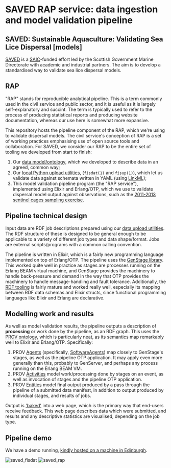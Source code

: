 # SAVED RAP service: data ingestion and model validation pipeline

## SAVED: Sustainable Aquaculture: Validating Sea Lice Dispersal [models]

[SAVED](https://www.sustainableaquaculture.com/news-events/new-tool-being-developed-to-validate-sea-lice-dispersion-models/) is a [SAIC](https://www.sustainableaquaculture.com/)-funded effort led by the Scottish Government Marine Directorate with academic and industrial partners. The aim is to develop a standardised way to validate sea lice dispersal models.

## RAP

"RAP" stands for reproducible analytical pipeline. This is a term commonly used in the civil service and public sector, and it is useful as it is largely self-explanatory and succint. The term is typically used to refer to the process of producing statistical reports and producing website documentation, whereas our use here is somewhat more expansive.

This repository hosts the pipeline component of the RAP, which we're using to validate dispersal models. The civil service's conception of RAP is a set of working practices emphasising use of open source tools and collaboration. For SAVED, we consider our RAP to be the entire set of tooling we developed from start to finish: 

1. Our [data model/ontology](https://marine.gov.scot/metadata/saved/schema/), which we developed to describe data in an agreed, common way;
2. Our [local Python upload utilities](https://github.com/saved-models/data-utilities), (`fisdat(1)` and `fisup(1)`), which let us validate data against schemata written in YAML (using [LinkML](https://w3id.org/linkml/));
3. This model validation pipeline program (the "RAP service"), implemented using Elixir and Erlang/OTP, which we use to validate dispersal model output against observations, such as the [2011-2013 sentinel cages sampling exercise](https://data.marine.gov.scot/dataset/loch-linnhe-biological-sampling-data-products-2011-2013-0).

## Pipeline technical design

Input data are RDF job descriptions prepared using our [data upload utilities](https://github.com/saved-models/data-utilities). The RDF structure of these is designed to be general enough to be applicable to a variety of different job types and data shape/format. Jobs are external scripts/programs with a common calling convention.

The pipeline is written in Elixir, which is a fairly new programming language implemented on top of Erlang/OTP. The pipeline uses the [GenStage library](https://elixir-lang.org/blog/2016/07/14/announcing-genstage/). This worked quite well in practice as stages are processes running on the Erlang BEAM virtual machine, and GenStage provides the machinery to handle back-pressure and demand in the way that OTP provides the machinery to handle message-handling and fault tolerance. Additionally, the [RDF tooling](https://rdf-elixir.dev/) is fairly mature and worked really well, especially its mapping between RDF data schemas and Elixir structs, since functional programming languages like Elixir and Erlang are declarative.

## Modelling work and results

As well as model validation results, the pipeline outputs a description of **processing** or work done by the pipeline, as an RDF graph. This uses the [PROV ontology](https://www.w3.org/TR/2013/REC-prov-o-20130430/), which is particularly neat, as its semantics map remarkably well to Elixir and Erlang/OTP. Specifically:

1. PROV [Agents](https://www.w3.org/TR/2013/REC-prov-o-20130430/#Agent) (specifically, [SoftwareAgents](https://www.w3.org/TR/2013/REC-prov-o-20130430/#SoftwareAgent)) map closely to GenStage's stages, as well as the pipeline OTP application. It may apply even more generally than this, probably to GenServer, and perhaps any process running on the Erlang BEAM VM.
2. PROV [Activities](https://www.w3.org/TR/2013/REC-prov-o-20130430/#Activity) model work/processing done by stages on an event, as well as invocation of stages and the pipeline OTP application.
3. PROV [Entities](https://www.w3.org/TR/2013/REC-prov-o-20130430/#Entity) model final output produced by a pass through the pipeline of a submitted data manifest, in addition to output produced by individual stages, and results of jobs.

Output is ['baked'](https://simonwillison.net/2021/Jul/28/baked-data/) into a web page, which is the primary way that end-users receive feedback. This web page describes data which were submitted, and results and any descriptive statistics are visualised, depending on the job type.


## Pipeline demo

We have a demo running, [kindly hosted on a machine in Edinburgh](https://rap.tardis.ac/).

![saved_fisdat](https://rap.tardis.ac/saved/images/fisdat.svg)
![saved_rap](https://rap.tardis.ac/saved/images/rap.svg)
